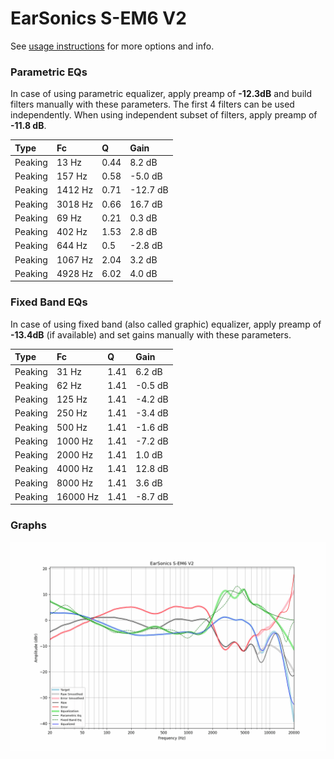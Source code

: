 # EarSonics S-EM6 V2
See [usage instructions](https://github.com/jaakkopasanen/AutoEq#usage) for more options and info.

### Parametric EQs
In case of using parametric equalizer, apply preamp of **-12.3dB** and build filters manually
with these parameters. The first 4 filters can be used independently.
When using independent subset of filters, apply preamp of **-11.8 dB**.

| Type    | Fc      |    Q | Gain     |
|:--------|:--------|:-----|:---------|
| Peaking | 13 Hz   | 0.44 | 8.2 dB   |
| Peaking | 157 Hz  | 0.58 | -5.0 dB  |
| Peaking | 1412 Hz | 0.71 | -12.7 dB |
| Peaking | 3018 Hz | 0.66 | 16.7 dB  |
| Peaking | 69 Hz   | 0.21 | 0.3 dB   |
| Peaking | 402 Hz  | 1.53 | 2.8 dB   |
| Peaking | 644 Hz  | 0.5  | -2.8 dB  |
| Peaking | 1067 Hz | 2.04 | 3.2 dB   |
| Peaking | 4928 Hz | 6.02 | 4.0 dB   |

### Fixed Band EQs
In case of using fixed band (also called graphic) equalizer, apply preamp of **-13.4dB**
(if available) and set gains manually with these parameters.

| Type    | Fc       |    Q | Gain    |
|:--------|:---------|:-----|:--------|
| Peaking | 31 Hz    | 1.41 | 6.2 dB  |
| Peaking | 62 Hz    | 1.41 | -0.5 dB |
| Peaking | 125 Hz   | 1.41 | -4.2 dB |
| Peaking | 250 Hz   | 1.41 | -3.4 dB |
| Peaking | 500 Hz   | 1.41 | -1.6 dB |
| Peaking | 1000 Hz  | 1.41 | -7.2 dB |
| Peaking | 2000 Hz  | 1.41 | 1.0 dB  |
| Peaking | 4000 Hz  | 1.41 | 12.8 dB |
| Peaking | 8000 Hz  | 1.41 | 3.6 dB  |
| Peaking | 16000 Hz | 1.41 | -8.7 dB |

### Graphs
![](./EarSonics%20S-EM6%20V2.png)